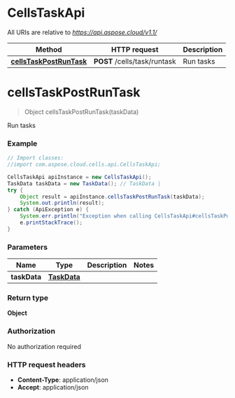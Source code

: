 # CellsTaskApi

All URIs are relative to *https://api.aspose.cloud/v1.1/*

Method | HTTP request | Description
------------- | ------------- | -------------
[**cellsTaskPostRunTask**](CellsTaskApi.md#cellsTaskPostRunTask) | **POST** /cells/task/runtask | Run tasks  


<a name="cellsTaskPostRunTask"></a>
# **cellsTaskPostRunTask**
> Object cellsTaskPostRunTask(taskData)

Run tasks  

### Example
```java
// Import classes:
//import com.aspose.cloud.cells.api.CellsTaskApi;

CellsTaskApi apiInstance = new CellsTaskApi();
TaskData taskData = new TaskData(); // TaskData | 
try {
    Object result = apiInstance.cellsTaskPostRunTask(taskData);
    System.out.println(result);
} catch (ApiException e) {
    System.err.println("Exception when calling CellsTaskApi#cellsTaskPostRunTask");
    e.printStackTrace();
}
```

### Parameters

Name | Type | Description  | Notes
------------- | ------------- | ------------- | -------------
 **taskData** | [**TaskData**](TaskData.md)|  |

### Return type

**Object**

### Authorization

No authorization required

### HTTP request headers

 - **Content-Type**: application/json
 - **Accept**: application/json

